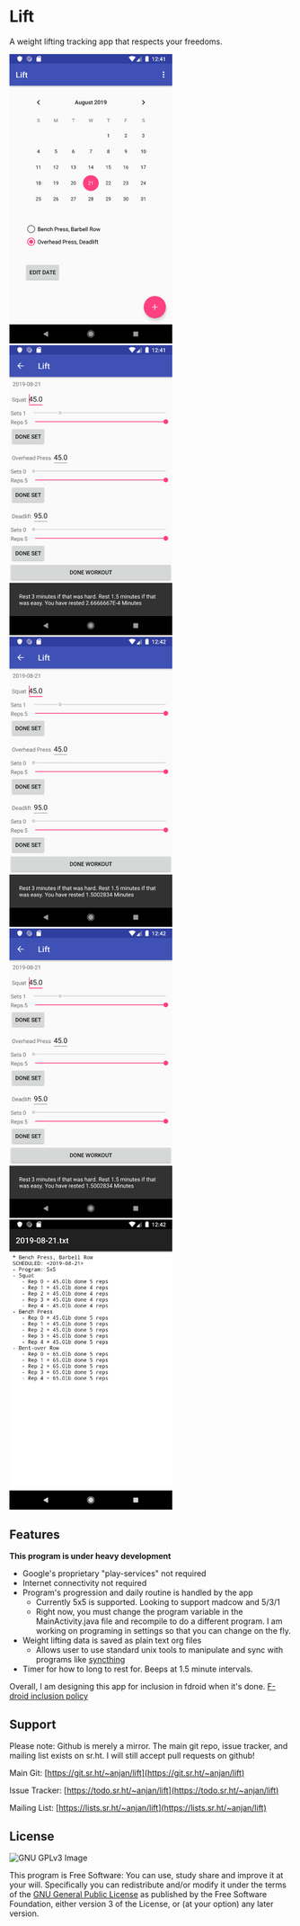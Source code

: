# Lift
A weight lifting tracking app that respects your freedoms.

[<img src="https://raw.githubusercontent.com/anjandev/Lift/master/screenshots/Screenshot_1566373276.png" width="290">](https://raw.githubusercontent.com/anjandev/Lift/master/screenshots/Screenshot_1566373276.png)
[<img src="https://raw.githubusercontent.com/anjandev/Lift/master/screenshots/Screenshot_1566373282.png" width="290">](https://raw.githubusercontent.com/anjandev/Lift/master/screenshots/Screenshot_1566373282.png)
[<img src="https://raw.githubusercontent.com/anjandev/Lift/master/screenshots/Screenshot_1566373372.png" width="290">](https://raw.githubusercontent.com/anjandev/Lift/master/screenshots/Screenshot_1566373372.png)
[<img src="https://raw.githubusercontent.com/anjandev/Lift/master/screenshots/Screenshot_1566373372.png" width="290">](https://raw.githubusercontent.com/anjandev/Lift/master/screenshots/Screenshot_1566373372.png)
[<img src="https://raw.githubusercontent.com/anjandev/Lift/master/screenshots/Screenshot_1566373377.png" width="290">](https://raw.githubusercontent.com/anjandev/Lift/master/screenshots/Screenshot_1566373377.png)

## Features
**This program is under heavy development**
- Google's proprietary "play-services" not required
- Internet connectivity not required
- Program's progression and daily routine is handled by the app
    - Currently 5x5 is supported. Looking to support madcow and 5/3/1
    - Right now, you must change the program variable in the MainActivity.java
      file and recompile to do a different program. I am working on programing
      in settings so that you can change on the fly. 
- Weight lifting data is saved as plain text org files 
  - Allows user to use standard unix tools to manipulate and sync with programs
    like [syncthing](https://syncthing.net/)
- Timer for how to long to rest for. Beeps at 1.5 minute intervals.

Overall, I am designing this app for inclusion in fdroid when it's done.
[F-droid inclusion policy](https://f-droid.org/en/docs/Inclusion_Policy/)


## Support
Please note: Github is merely a mirror. The main git repo, issue tracker, and mailing list exists on sr.ht.
I will still accept pull requests on github!

Main Git:
[https://git.sr.ht/~anjan/lift](https://git.sr.ht/~anjan/lift)

Issue Tracker:
[https://todo.sr.ht/~anjan/lift](https://todo.sr.ht/~anjan/lift)

Mailing List:
[https://lists.sr.ht/~anjan/lift](https://lists.sr.ht/~anjan/lift)


## License
![GNU GPLv3 Image](https://www.gnu.org/graphics/gplv3-or-later.png)

This program is Free Software: You can use, study share and improve it at your
will. Specifically you can redistribute and/or modify it under the terms of the
[GNU General Public License](https://www.gnu.org/licenses/gpl.html) as
published by the Free Software Foundation, either version 3 of the License, or
(at your option) any later version.
